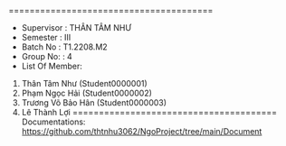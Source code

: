 =======================================
+ Supervisor : THÂN TÂM NHƯ
+ Semester : III
+ Batch No : T1.2208.M2
+ Group No: : 4
+ List Of Member:
1. Thân Tâm Như (Student0000001)
2. Phạm Ngọc Hải (Student0000002)
3. Trương Võ Bảo Hân (Student0000003)
4. Lê Thành Lợi
=======================================
Documentations: https://github.com/thtnhu3062/NgoProject/tree/main/Document
